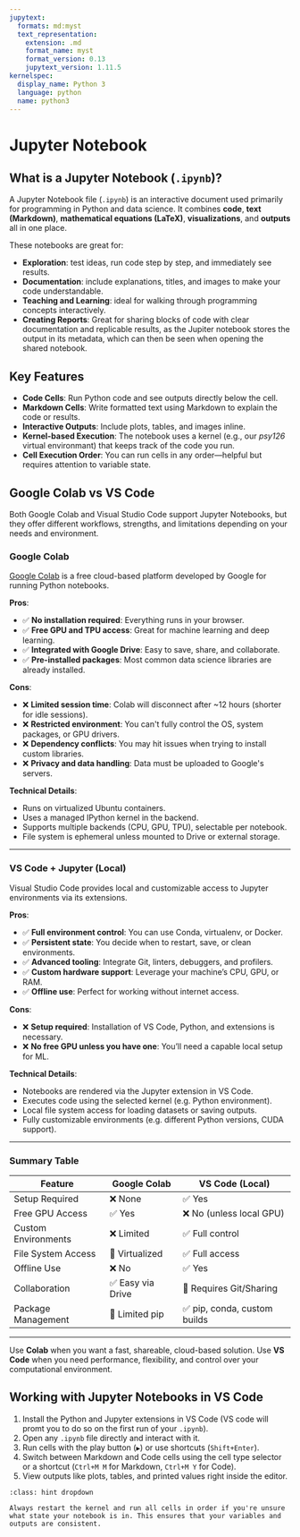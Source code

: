 ```yaml
---
jupytext:
  formats: md:myst
  text_representation:
    extension: .md
    format_name: myst
    format_version: 0.13
    jupytext_version: 1.11.5
kernelspec:
  display_name: Python 3
  language: python
  name: python3
---
```


# Jupyter Notebook

## What is a Jupyter Notebook (`.ipynb`)?

A Jupyter Notebook file (`.ipynb`) is an interactive document used primarily for programming in Python and data science. It combines **code**, **text (Markdown)**, **mathematical equations (LaTeX)**, **visualizations**, and **outputs** all in one place.

These notebooks are great for:
- **Exploration**: test ideas, run code step by step, and immediately see results.
- **Documentation**: include explanations, titles, and images to make your code understandable.
- **Teaching and Learning**: ideal for walking through programming concepts interactively.
- **Creating Reports**: Great for sharing blocks of code with clear documentation and replicable results, as the Jupiter notebook stores the output in its metadata, which can then be seen when opening the shared notebook.

## Key Features

- **Code Cells**: Run Python code and see outputs directly below the cell.
- **Markdown Cells**: Write formatted text using Markdown to explain the code or results.
- **Interactive Outputs**: Include plots, tables, and images inline.
- **Kernel-based Execution**: The notebook uses a kernel (e.g., our *psy126* virtual environmant) that keeps track of the code you run. 
- **Cell Execution Order**: You can run cells in any order—helpful but requires attention to variable state.

## Google Colab vs VS Code

Both Google Colab and Visual Studio Code support Jupyter Notebooks, but they offer different workflows, strengths, and limitations depending on your needs and environment.

### Google Colab

[Google Colab](https://colab.research.google.com/) is a free cloud-based platform developed by Google for running Python notebooks.

**Pros**:
- ✅ **No installation required**: Everything runs in your browser.
- ✅ **Free GPU and TPU access**: Great for machine learning and deep learning.
- ✅ **Integrated with Google Drive**: Easy to save, share, and collaborate.
- ✅ **Pre-installed packages**: Most common data science libraries are already installed.

**Cons**:
- ❌ **Limited session time**: Colab will disconnect after ~12 hours (shorter for idle sessions).
- ❌ **Restricted environment**: You can't fully control the OS, system packages, or GPU drivers.
- ❌ **Dependency conflicts**: You may hit issues when trying to install custom libraries.
- ❌ **Privacy and data handling**: Data must be uploaded to Google's servers.

**Technical Details**:
- Runs on virtualized Ubuntu containers.
- Uses a managed IPython kernel in the backend.
- Supports multiple backends (CPU, GPU, TPU), selectable per notebook.
- File system is ephemeral unless mounted to Drive or external storage.

---

### VS Code + Jupyter (Local)

Visual Studio Code provides local and customizable access to Jupyter environments via its extensions.

**Pros**:
- ✅ **Full environment control**: You can use Conda, virtualenv, or Docker.
- ✅ **Persistent state**: You decide when to restart, save, or clean environments.
- ✅ **Advanced tooling**: Integrate Git, linters, debuggers, and profilers.
- ✅ **Custom hardware support**: Leverage your machine’s CPU, GPU, or RAM.
- ✅ **Offline use**: Perfect for working without internet access.

**Cons**:
- ❌ **Setup required**: Installation of VS Code, Python, and extensions is necessary.
- ❌ **No free GPU unless you have one**: You’ll need a capable local setup for ML.

**Technical Details**:
- Notebooks are rendered via the Jupyter extension in VS Code.
- Executes code using the selected kernel (e.g. Python environment).
- Local file system access for loading datasets or saving outputs.
- Fully customizable environments (e.g. different Python versions, CUDA support).

---

### Summary Table

| Feature                | Google Colab         | VS Code (Local)            |
|------------------------|----------------------|-----------------------------|
| Setup Required         | ❌ None              | ✅ Yes                      |
| Free GPU Access        | ✅ Yes               | ❌ No (unless local GPU)    |
| Custom Environments    | ❌ Limited           | ✅ Full control             |
| File System Access     | 🔸 Virtualized       | ✅ Full access              |
| Offline Use            | ❌ No                | ✅ Yes                      |
| Collaboration          | ✅ Easy via Drive    | 🔸 Requires Git/Sharing     |
| Package Management     | 🔸 Limited pip       | ✅ pip, conda, custom builds|

---

Use **Colab** when you want a fast, shareable, cloud-based solution. Use **VS Code** when you need performance, flexibility, and control over your computational environment.

## Working with Jupyter Notebooks in VS Code

1. Install the Python and Jupyter extensions in VS Code (VS code will promt you to do so on the first run of your `.ipynb`).
2. Open any `.ipynb` file directly and interact with it.
3. Run cells with the play button (`▶️`) or use shortcuts (`Shift+Enter`).
4. Switch between Markdown and Code cells using the cell type selector or a shortcut (`Ctrl+M M` for Markdown, `Ctrl+M Y` for Code).
5. View outputs like plots, tables, and printed values right inside the editor.

```{admonition} Tip for Beginners
:class: hint dropdown

Always restart the kernel and run all cells in order if you're unsure what state your notebook is in. This ensures that your variables and outputs are consistent.
```


